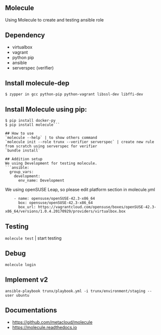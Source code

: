 ## Molecule
Using Molecule to create and testing ansible role

## Dependency
* virtualbox
* vagrant
* python pip
* ansible
* serverspec (verifier)

## Install molecule-dep
```
$ zypper in gcc python-pip python-vagrant libssl-dev libffi-dev
```

## Install Molecule using pip:
```$ pip install ansible
$ pip install docker-py
$ pip install molecule```

## How to use
`molecule --help` | to show others command  
`molecule init --role trunx --verifier serverspec` | create new rule from scratch using serverspec for verifier  
`bundle install`

## Addition setup
We using Development for testing molecule.
```ansible:
  group_vars:
    development:
      env_name: Development
```
We using openSUSE Leap, so please edit platform section in molecule.yml  
```platforms:
    - name: opensuse/openSUSE-42.3-x86_64
      box: opensuse/openSUSE-42.3-x86_64
      box_url: https://vagrantcloud.com/opensuse/boxes/openSUSE-42.3-x86_64/versions/1.0.4.20170929/providers/virtualbox.box
```

## Testing
`molecule test` | start testing

## Debug  
`molecule login`

## Implement v2
`ansible-playbook trunx/playbook.yml -i trunx/environment/staging --user ubuntu`

## Documentations
* https://github.com/metacloud/molecule
* https://molecule.readthedocs.io
